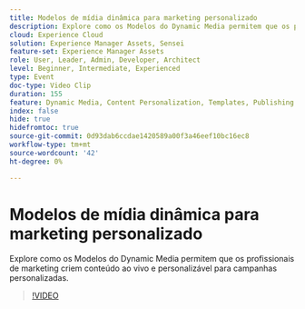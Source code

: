 ```yaml
---
title: Modelos de mídia dinâmica para marketing personalizado
description: Explore como os Modelos do Dynamic Media permitem que os profissionais de marketing criem conteúdo ao vivo e personalizável para campanhas personalizadas.
cloud: Experience Cloud
solution: Experience Manager Assets, Sensei
feature-set: Experience Manager Assets
role: User, Leader, Admin, Developer, Architect
level: Beginner, Intermediate, Experienced
type: Event
doc-type: Video Clip
duration: 155
feature: Dynamic Media, Content Personalization, Templates, Publishing
index: false
hide: true
hidefromtoc: true
source-git-commit: 0d93dab6ccdae1420589a00f3a46eef10bc16ec8
workflow-type: tm+mt
source-wordcount: '42'
ht-degree: 0%

---
```



# Modelos de mídia dinâmica para marketing personalizado

Explore como os Modelos do Dynamic Media permitem que os profissionais de marketing criem conteúdo ao vivo e personalizável para campanhas personalizadas.

>[!VIDEO](https://video.tv.adobe.com/v/3462357/?learn=on&enablevpops&captions=por_br)
